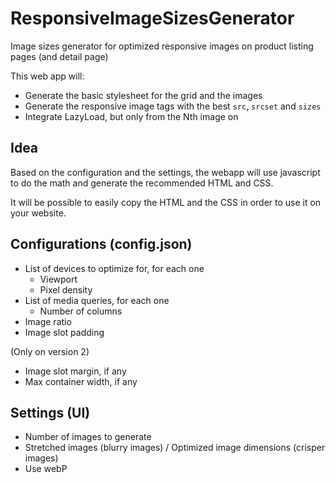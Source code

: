 # ResponsiveImageSizesGenerator

Image sizes generator for optimized responsive images on product listing pages (and detail page)

This web app will:

- Generate the basic stylesheet for the grid and the images
- Generate the responsive image tags with the best `src`, `srcset` and `sizes`
- Integrate LazyLoad, but only from the Nth image on

## Idea

Based on the configuration and the settings, the webapp will use javascript to do the math and generate the recommended HTML and CSS.

It will be possible to easily copy the HTML and the CSS in order to use it on your website.

## Configurations (config.json)

- List of devices to optimize for, for each one
  - Viewport
  - Pixel density
- List of media queries, for each one
  - Number of columns
- Image ratio
- Image slot padding

(Only on version 2)

- Image slot margin, if any
- Max container width, if any

## Settings (UI)

- Number of images to generate
- Stretched images (blurry images) / Optimized image dimensions (crisper images)
- Use webP
